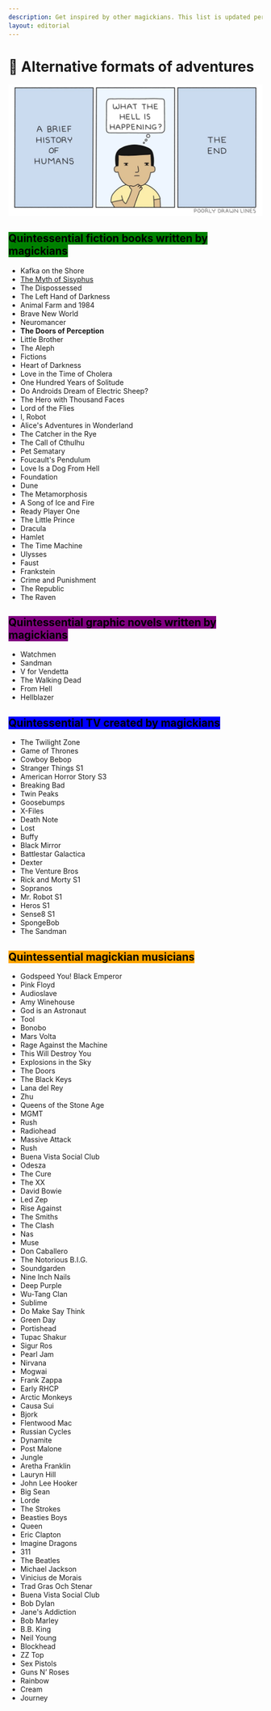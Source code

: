 ```yaml
---
description: Get inspired by other magickians. This list is updated periodically.
layout: editorial
---
```


# 🧌 Alternative formats of adventures

![](<../../../../../../.gitbook/assets/Screen Shot 2022-08-04 at 10.01.09 AM.png>)

## <mark style="background-color:green;">Quintessential fiction books written by magickians</mark>



* Kafka on the Shore
* [The Myth of Sisyphus](https://people.brandeis.edu/\~teuber/Albert\_Camus\_The\_Myth\_of\_Sisyphus\_Complete\_Text\_.pdf)
* The Dispossessed
* The Left Hand of Darkness
* Animal Farm and 1984
* Brave New World
* Neuromancer
* **The Doors of Perception**
* Little Brother
* The Aleph
* Fictions
* Heart of Darkness
* Love in the Time of Cholera
* One Hundred Years of Solitude
* Do Androids Dream of Electric Sheep?
* The Hero with Thousand Faces
* Lord of the Flies
* I, Robot
* Alice's Adventures in Wonderland
* The Catcher in the Rye
* The Call of Cthulhu
* Pet Sematary
* Foucault's Pendulum
* Love Is a Dog From Hell
* Foundation
* Dune
* The Metamorphosis
* A Song of Ice and Fire
* Ready Player One
* The Little Prince
* Dracula
* Hamlet
* The Time Machine
* Ulysses
* Faust
* Frankstein
* Crime and Punishment
* The Republic
* The Raven



## <mark style="background-color:purple;">Quintessential graphic novels written by magickians</mark>

<mark style="background-color:purple;"></mark>

* Watchmen
* Sandman
* V for Vendetta
* The Walking Dead
* From Hell
* Hellblazer



## <mark style="background-color:blue;">Quintessential TV created by magickians</mark>



* The Twilight Zone&#x20;
* Game of Thrones
* Cowboy Bebop
* Stranger Things S1
* American Horror Story S3
* Breaking Bad
* Twin Peaks
* Goosebumps
* X-Files
* Death Note
* Lost
* Buffy
* Black Mirror
* Battlestar Galactica
* Dexter
* The Venture Bros
* Rick and Morty S1
* Sopranos
* Mr. Robot S1
* Heros S1
* Sense8 S1
* SpongeBob
* The Sandman



## <mark style="background-color:orange;">Quintessential magickian musicians</mark>



* Godspeed You! Black Emperor&#x20;
* Pink Floyd
* Audioslave
* Amy Winehouse
* God is an Astronaut
* Tool
* Bonobo
* Mars Volta
* Rage Against the Machine&#x20;
* This Will Destroy You
* Explosions in the Sky
* The Doors
* The Black Keys
* Lana del Rey
* Zhu
* Queens of the Stone Age&#x20;
* MGMT
* Rush
* Radiohead
* Massive Attack
* Rush
* Buena Vista Social Club
* Odesza
* The Cure
* The XX
* David Bowie
* Led Zep
* Rise Against
* The Smiths
* The Clash
* Nas
* Muse
* Don Caballero
* The Notorious B.I.G.
* Soundgarden
* Nine Inch Nails
* Deep Purple
* Wu-Tang Clan
* Sublime
* Do Make Say Think
* Green Day
* Portishead
* Tupac Shakur
* Sigur Ros
* Pearl Jam
* Nirvana
* Mogwai
* Frank Zappa
* Early RHCP
* Arctic Monkeys
* Causa Sui
* Bjork
* Flentwood Mac
* Russian Cycles
* Dynamite
* Post Malone
* Jungle
* Aretha Franklin
* Lauryn Hill
* John Lee Hooker
* Big Sean
* Lorde
* The Strokes
* Beasties Boys
* Queen
* Eric Clapton
* Imagine Dragons
* 311
* The Beatles
* Michael Jackson
* Vinicius de Morais
* Trad Gras Och Stenar
* Buena Vista Social Club
* Bob Dylan
* Jane's Addiction
* Bob Marley
* B.B. King
* Neil Young
* Blockhead
* ZZ Top
* Sex Pistols
* Guns N’ Roses
* Rainbow
* Cream
* Journey

